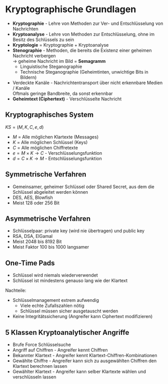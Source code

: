 # Kryptographische Grundlagen
- **Kryptographie** - Lehre von Methoden zur Ver- und Entschlüsselung von Nachrichten
- **Kryptoanalyse** - Lehre von Methoden zur Entschlüsselung, ohne im Besitz des Schlüssels zu sein
- **Kryptologie** = Kryptographie + Kryptoanalyse
- **Stenographie** - Methoden, die bereits die Existenz einer geheimen Nachricht verbergen  
  -> geheime Nachricht im Bild = **Semagramm**
  - Linguistische Steganographie
  - Technische Steganographie (Geheimtinten, unwichtige Bits in Bildern)
- Verdeckte Kanäle - Nachrichtentransport über nicht erkennbare Medien / Kanäle  
  Oftmals geringe Bandbreite, da sonst erkennbar
- **Geheimtext (Ciphertext)** - Verschlüsselte Nachricht

## Kryptographisches System
$KS = (M,K,C,e,d)$
- $M$ = Alle möglichen Klartexte (Messages)
- $K$ = Alle möglichen Schlüssel (Keys)
- $C$ = Alle möglichen Chiffretexte
- $e = M \times K \rightarrow C$ - Verschlüsselungsfunktion
- $d = C \times K \rightarrow M$ - Entschlüsselungsfunktion

## Symmetrische Verfahren
- Gemeinsamer, geheimer Schlüssel oder Shared Secret, aus dem die Schlüssel abgeleitet werden können
- DES, AES, Blowfish
- Meist 128 oder 256 Bit

## Asymmetrische Verfahren
- Schlüsselpaar: private key (wird nie übertragen) und public key
- RSA, DSA, ElGamal
- Meist 2048 bis 8192 Bit
- Meist Faktor 100 bis 1000 langsamer

## One-Time Pads
- Schlüssel wird niemals wiederverwendet
- Schlüssel ist mindestens genauso lang wie der Klartext

Nachteile:
- Schlüsselmanagement extrem aufwendig
  - Viele echte Zufallszahlen nötig
  - Schlüssel müssen sicher ausgetauscht werden
- Keine Integritätssicherung (Angreifer kann Ciphertext modifizieren)

## 5 Klassen Kryptoanalytischer Angriffe
- Brufe Force Schlüsselsuche
- Angriff auf Chiffren - Angreifer kennt Chiffren
- Bekannter Klartext - Angreifer kennt Klartext-Chiffren-Kombinationen
- Gewählte Chiffre - Angreifer kann sich zu ausgewählten Chiffren den Klartext berechnen lassen
- Gewählter Klartext - Angreifer kann selber Klartexte wählen und verschlüsseln lassen
